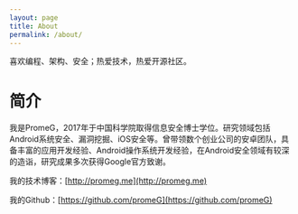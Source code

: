 ```yaml
---
layout: page
title: About
permalink: /about/
---
```


喜欢编程、架构、安全；热爱技术，热爱开源社区。

# 简介

我是PromeG，2017年于中国科学院取得信息安全博士学位。研究领域包括Android系统安全、漏洞挖掘、iOS安全等。曾带领数个创业公司的安卓团队，具备丰富的应用开发经验、Android操作系统开发经验，在Android安全领域有较深的造诣，研究成果多次获得Google官方致谢。

我的技术博客：[http://promeg.me](http://promeg.me)

我的Github：[https://github.com/promeG](https://github.com/promeG)
